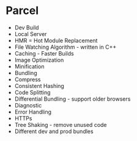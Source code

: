 # Parcel
- Dev Build  
- Local Server  
- HMR = Hot Module Replacement  
- File Watching Algorithm - written in C++  
- Caching - Faster Builds  
- Image Optimization  
- Minification  
- Bundling  
- Compress  
- Consistent Hashing  
- Code Splitting  
- Differential Bundling - support older browsers  
- Diagnostic  
- Error Handling  
- HTTPs  
- Tree Shaking - remove unused code  
- Different dev and prod bundles